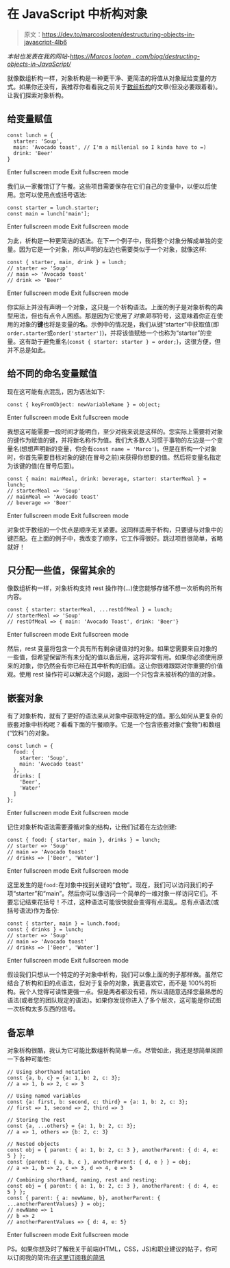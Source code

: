 # 在 JavaScript 中析构对象

> 原文：<https://dev.to/marcoslooten/destructuring-objects-in-javascript-4lb6>

*本帖也发表在我的网站-[https://Marcos looten . com/blog/destructing-objects-in-JavaScript/](https://marcoslooten.com/blog/destructuring-objects-in-javascript/)*

就像数组析构一样，对象析构是一种更干净、更简洁的将值从对象赋给变量的方式。如果你还没有，我推荐你看看我之前关于[数组析构](https://dev.to/marcoslooten/destructuring-arrays-in-javascript-2dih)的文章(但没必要跟着看)。让我们探索对象析构。

## 给变量赋值

```
const lunch = {
  starter: 'Soup',
  main: 'Avocado toast', // I'm a millenial so I kinda have to =)
  drink: 'Beer'
} 
```

Enter fullscreen mode Exit fullscreen mode

我们从一家餐馆订了午餐。这些项目需要保存在它们自己的变量中，以便以后使用。您可以使用点或括号语法:

```
const starter = lunch.starter;
const main = lunch['main']; 
```

Enter fullscreen mode Exit fullscreen mode

为此，析构是一种更简洁的语法。在下一个例子中，我将整个对象分解成单独的变量。因为它是一个对象，所以声明的左边也需要类似于一个对象，就像这样:

```
const { starter, main, drink } = lunch;
// starter => 'Soup'
// main => 'Avocado toast'
// drink => 'Beer' 
```

Enter fullscreen mode Exit fullscreen mode

你实际上并没有声明一个对象，这只是一个析构语法。上面的例子是对象析构的典型用法，但也有点令人困惑。那是因为它使用了*对象简写*符号，这意味着你正在使用的对象的**键**也将是变量的**名**。示例中的情况是，我们从键“starter”中获取值(即`order.starter`或`order['starter']`)，并将该值赋给一个也称为“starter”的变量。这有助于避免重名(`const { starter: starter } = order;`)，这很方便，但并不总是如此。

## 给不同的命名变量赋值

现在这可能有点混乱，因为语法如下:

```
const { keyFromObject: newVariableName } = object; 
```

Enter fullscreen mode Exit fullscreen mode

我想这可能需要一段时间才能明白，至少对我来说是这样的。您实际上需要将对象的键作为赋值的键，并将新名称作为值。我们大多数人习惯于事物的左边是一个变量名(想想声明新的变量，你会有`const name = 'Marco'`)。但是在析构一个对象时，你首先需要目标对象的键(在冒号之前)来获得你想要的值。然后将变量名指定为该键的值(在冒号后面)。

```
const { main: mainMeal, drink: beverage, starter: starterMeal } = lunch;
// starterMeal => 'Soup'
// mainMeal => 'Avocado toast'
// beverage => 'Beer' 
```

Enter fullscreen mode Exit fullscreen mode

对象优于数组的一个优点是顺序无关紧要。这同样适用于析构，只要键与对象中的键匹配。在上面的例子中，我改变了顺序，它工作得很好。跳过项目很简单，省略就好！

## 只分配一些值，保留其余的

像数组析构一样，对象析构支持 rest 操作符(...)使您能够存储不想一次析构的所有内容。

```
const { starter: starterMeal, ...restOfMeal } = lunch;
// starterMeal => 'Soup'
// restOfMeal => { main: 'Avocado Toast', drink: 'Beer'} 
```

Enter fullscreen mode Exit fullscreen mode

然后，rest 变量将包含一个具有所有剩余键值对的对象。如果您需要来自对象的一些值，但希望保留所有未分配的值以备后用，这将非常有用。如果你必须使用原来的对象，你仍然会有你已经在其中析构的旧值。这让你很难跟踪对你重要的价值观。使用 rest 操作符可以解决这个问题，返回一个只包含未被析构的值的对象。

## 嵌套对象

有了对象析构，就有了更好的语法来从对象中获取特定的值。那么如何从更复杂的嵌套对象中析构呢？看看下面的午餐顺序。它是一个包含嵌套对象(“食物”)和数组(“饮料”)的对象。

```
const lunch = { 
  food: {
    starter: 'Soup',
    main: 'Avocado toast'
  },
  drinks: [
    'Beer',
    'Water'
  ]
}; 
```

Enter fullscreen mode Exit fullscreen mode

记住对象析构语法需要遵循对象的结构，让我们试着在左边创建:

```
const { food: { starter, main }, drinks } = lunch;
// starter => 'Soup'
// main => 'Avocado toast'
// drinks => ['Beer', 'Water'] 
```

Enter fullscreen mode Exit fullscreen mode

这里发生的是`food:`在对象中找到关键的“食物”。现在，我们可以访问我们的子项“starter”和“main”。然后你可以像访问一个简单的一维对象一样访问它们。不要忘记结束花括号！不过，这种语法可能很快就会变得有点混乱。总有点语法(或括号语法)作为备份:

```
const { starter, main } = lunch.food;
const { drinks } = lunch;
// starter => 'Soup'
// main => 'Avocado toast'
// drinks => ['Beer', 'Water'] 
```

Enter fullscreen mode Exit fullscreen mode

假设我们只想从一个特定的子对象中析构，我们可以像上面的例子那样做。虽然它结合了析构和旧的点语法，但对于复杂的对象，我更喜欢它，而不是 100%的析构。我个人觉得可读性更强一点。但是两者都没有错，所以请随意选择您最熟悉的语法(或者您的团队规定的语法)。如果你发现你进入了多个层次，这可能是你试图一次析构太多东西的信号。

## 备忘单

对象析构很酷，我认为它可能比数组析构简单一点。尽管如此，我还是想简单回顾一下各种可能性:

```
// Using shorthand notation
const {a, b, c} = {a: 1, b: 2, c: 3};
// a => 1, b => 2, c => 3

// Using named variables
const {a: first, b: second, c: third} = {a: 1, b: 2, c: 3};
// first => 1, second => 2, third => 3

// Storing the rest
const {a, ...others} = {a: 1, b: 2, c: 3};
// a => 1, others => {b: 2, c: 3}

// Nested objects
const obj = { parent: { a: 1, b: 2, c: 3 }, anotherParent: { d: 4, e: 5 } };
const {parent: { a, b, c }, anotherParent: { d, e } } = obj;
// a => 1, b => 2, c => 3, d => 4, e => 5

// Combining shorthand, naming, rest and nesting:
const obj = { parent: { a: 1, b: 2, c: 3 }, anotherParent: { d: 4, e: 5 } };
const { parent: { a: newName, b}, anotherParent: { ...anotherParentValues} } = obj;
// newName => 1
// b => 2
// anotherParentValues => { d: 4, e: 5} 
```

Enter fullscreen mode Exit fullscreen mode

PS。如果你想及时了解我关于前端(HTML，CSS，JS)和职业建议的帖子，你可以订阅我的简讯:[在这里订阅我的简讯](https://marcoslooten.com/)